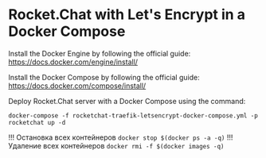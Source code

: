# Rocket.Chat with Let's Encrypt in a Docker Compose

Install the Docker Engine by following the official guide: https://docs.docker.com/engine/install/

Install the Docker Compose by following the official guide: https://docs.docker.com/compose/install/

Deploy Rocket.Chat server with a Docker Compose using the command:

`docker-compose -f rocketchat-traefik-letsencrypt-docker-compose.yml -p rocketchat up -d`

!!! Остановка всех контейнеров
`docker stop $(docker ps -a -q)`
!!! Удаление всех контейнеров
`docker rmi -f $(docker images -q)`
